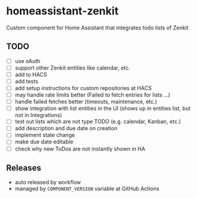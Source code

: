 # homeassistant-zenkit

Custom component for Home Assistant that integrates todo lists of Zenkit

## TODO

- [ ] use oAuth
- [ ] support other Zenkit entities like calendar, etc.
- [ ] add to HACS
- [ ] add tests
- [ ] add setup instructions for custom repositories at HACS
- [ ] may handle rate limits better (Failed to fetch entries for lists ...)
- [ ] handle failed fetches better (timeouts, maintenance, etc.)
- [ ] show integration with list entities in the UI (shows up in entities list, but not in Integrations)
- [ ] test out lists which are not type TODO  (e.g. calendar, Kanban, etc.)
- [ ] add description and due date on creation
- [ ] implement state change
- [ ] make due date editable
- [ ] check why new ToDos are not instantly shown in HA

## Releases

- auto released by workflow
- managed by `COMPONENT_VERSION` variable at GitHub Actions
